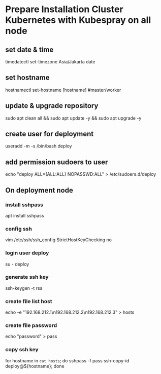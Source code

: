 # Prepare Installation Cluster Kubernetes with Kubespray on all node

## set date & time
timedatectl set-timezone Asia/Jakarta
date

## set hostname
hostnamectl set-hostname [hostname] #master/worker

## update & upgrade repository
sudo apt clean all && sudo apt update -y && sudo apt upgrade -y

## create user for deployment
useradd -m -s /bin/bash deploy

## add permission sudoers to user
echo "deploy ALL=(ALL:ALL) NOPASSWD:ALL" > /etc/sudoers.d/deploy

## On deployment node
### install sshpass
apt install sshpass

### config ssh
vim /etc/ssh/ssh_config
StrictHostKeyChecking no

### login user deploy
su - deploy

### generate ssh key
ssh-keygen -t rsa

### create file list host
echo -e "192.168.212.1\n192.168.212.2\n192.168.212.3" > hosts

### create file password
echo "password" > pass

### copy ssh key
for hostname in `cat hosts`; do sshpass -f pass ssh-copy-id deploy@${hostname}; done